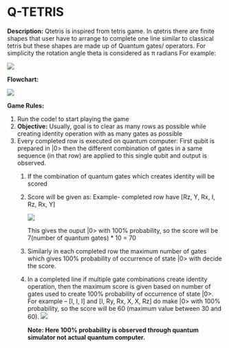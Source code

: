 # **Q-TETRIS**

**Description:**
Qtetris is inspired from tetris game. In qtetris there are finite shapes that user have to arrange to complete one line similar to classical tetris but these shapes are made up of Quantum gates/ operators. For simplicity the rotation angle theta is considered as π radians
For example:

![](.files/2022-01-30-12-35-55-image.png)

**Flowchart:**

![](.files/2022-01-30-12-36-21-image.png)

**Game Rules:**

1. Run the code! to start playing the game
2. **Objective:** Usually, goal is to clear as many rows as possible while creating identity operation with as many gates as possible
3. Every completed row is executed on quantum computer: First qubit is prepared in |0\> then the different combination of gates in a same sequence (in that row) are applied to this single qubit and output is observed.
   1. If the combination of quantum gates which creates identity will be scored
   2. Score will be given as:
      Example- completed row have [Rz, Y, Rx, I, Rz, Rx, Y]
      
      ![](.files/2022-01-30-12-36-40-image.png)
 
       This gives the ouput |0\> with 100% probability, so the score will be 7(number of quantum gates) \* 10 = 70
   3. Similarly in each completed row the maximum number of gates which gives 100% probability of occurrence of state |0\> with decide the score.
   4. In a completed line if multiple gate combinations create identity operation, then the maximum score is given based on number of gates used to create 100% probability of occurrence of state |0\>.
      For example – [I, I, I] and [I, Ry, Rx, X, X, Rz] do make |0\> with 100% probability, so the score will be 60 (maximum value between 30 and 60).
      ![](.files/2022-01-30-12-37-05-image.png)
      
      **Note: Here 100% probability is observed through quantum simulator not actual quantum computer.**
